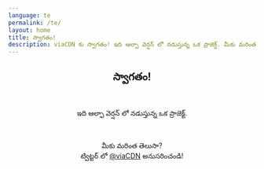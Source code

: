 ```yaml
---
language: te
permalink: /te/
layout: home
title: స్వాగతం!
description: viaCDN కు స్వాగతం! ఇది ఆల్ఫా వెర్షన్ లో నడుస్తున్న ఒక ప్రాజెక్ట్. మీకు మరింత తెలుసా?
---
```


<center>
<h2>స్వాగతం!</h2>
<br/>

<p>
ఇది ఆల్ఫా వెర్షన్ లో నడుస్తున్న ఒక ప్రాజెక్ట్.
</p>

<br/>

<p>
మీకు మరింత తెలుసా?
<br/>
ట్విట్టర్ లో <a href="https://twitter.com/viaCDN" target="_blank" rel="noopener">@viaCDN</a> అనుసరించండి!
</p>

<br/>
</center>
